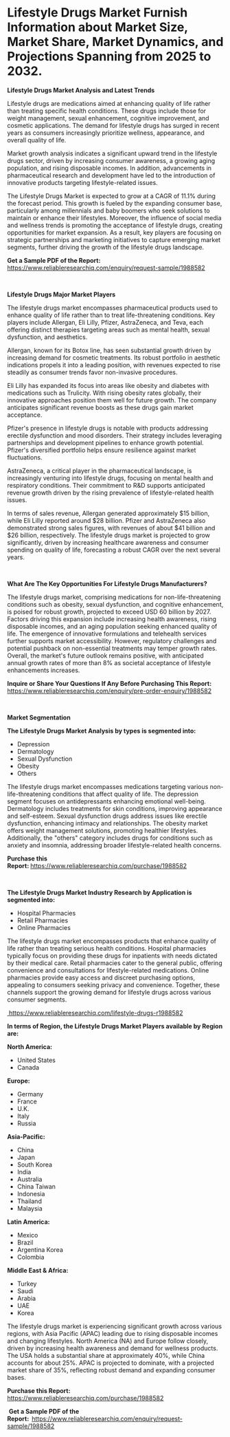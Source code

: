 <p><h1>Lifestyle Drugs Market Furnish Information about Market Size, Market Share, Market Dynamics, and Projections Spanning from 2025 to 2032.</h1></p><p><strong>Lifestyle Drugs Market Analysis and Latest Trends</strong></p>
<p><p>Lifestyle drugs are medications aimed at enhancing quality of life rather than treating specific health conditions. These drugs include those for weight management, sexual enhancement, cognitive improvement, and cosmetic applications. The demand for lifestyle drugs has surged in recent years as consumers increasingly prioritize wellness, appearance, and overall quality of life.</p><p>Market growth analysis indicates a significant upward trend in the lifestyle drugs sector, driven by increasing consumer awareness, a growing aging population, and rising disposable incomes. In addition, advancements in pharmaceutical research and development have led to the introduction of innovative products targeting lifestyle-related issues.</p><p>The Lifestyle Drugs Market is expected to grow at a CAGR of 11.1% during the forecast period. This growth is fueled by the expanding consumer base, particularly among millennials and baby boomers who seek solutions to maintain or enhance their lifestyles. Moreover, the influence of social media and wellness trends is promoting the acceptance of lifestyle drugs, creating opportunities for market expansion. As a result, key players are focusing on strategic partnerships and marketing initiatives to capture emerging market segments, further driving the growth of the lifestyle drugs landscape.</p></p>
<p><strong>Get a Sample PDF of the Report:&nbsp;</strong> <a href="https://www.reliableresearchiq.com/enquiry/request-sample/1988582?utm_campaign=3095&utm_medium=2&utm_source=Github&utm_content=ia&utm_term=19042025&utm_id=lifestyle-drugs">https://www.reliableresearchiq.com/enquiry/request-sample/1988582</a></p>
<p>&nbsp;</p>
<p><strong>Lifestyle Drugs Major Market Players</strong></p>
<p><p>The lifestyle drugs market encompasses pharmaceutical products used to enhance quality of life rather than to treat life-threatening conditions. Key players include Allergan, Eli Lilly, Pfizer, AstraZeneca, and Teva, each offering distinct therapies targeting areas such as mental health, sexual dysfunction, and aesthetics.</p><p>Allergan, known for its Botox line, has seen substantial growth driven by increasing demand for cosmetic treatments. Its robust portfolio in aesthetic indications propels it into a leading position, with revenues expected to rise steadily as consumer trends favor non-invasive procedures.</p><p>Eli Lilly has expanded its focus into areas like obesity and diabetes with medications such as Trulicity. With rising obesity rates globally, their innovative approaches position them well for future growth. The company anticipates significant revenue boosts as these drugs gain market acceptance.</p><p>Pfizer's presence in lifestyle drugs is notable with products addressing erectile dysfunction and mood disorders. Their strategy includes leveraging partnerships and development pipelines to enhance growth potential. Pfizer's diversified portfolio helps ensure resilience against market fluctuations.</p><p>AstraZeneca, a critical player in the pharmaceutical landscape, is increasingly venturing into lifestyle drugs, focusing on mental health and respiratory conditions. Their commitment to R&D supports anticipated revenue growth driven by the rising prevalence of lifestyle-related health issues.</p><p>In terms of sales revenue, Allergan generated approximately $15 billion, while Eli Lilly reported around $28 billion. Pfizer and AstraZeneca also demonstrated strong sales figures, with revenues of about $41 billion and $26 billion, respectively. The lifestyle drugs market is projected to grow significantly, driven by increasing healthcare awareness and consumer spending on quality of life, forecasting a robust CAGR over the next several years.</p></p>
<p>&nbsp;</p>
<p><strong>What Are The Key Opportunities For Lifestyle Drugs Manufacturers?</strong></p>
<p><p>The lifestyle drugs market, comprising medications for non-life-threatening conditions such as obesity, sexual dysfunction, and cognitive enhancement, is poised for robust growth, projected to exceed USD 60 billion by 2027. Factors driving this expansion include increasing health awareness, rising disposable incomes, and an aging population seeking enhanced quality of life. The emergence of innovative formulations and telehealth services further supports market accessibility. However, regulatory challenges and potential pushback on non-essential treatments may temper growth rates. Overall, the market's future outlook remains positive, with anticipated annual growth rates of more than 8% as societal acceptance of lifestyle enhancements increases.</p></p>
<p><strong>Inquire or Share Your Questions If Any Before Purchasing This Report:</strong> <a href="https://www.reliableresearchiq.com/enquiry/pre-order-enquiry/1988582?utm_campaign=3095&utm_medium=2&utm_source=Github&utm_content=ia&utm_term=19042025&utm_id=lifestyle-drugs">https://www.reliableresearchiq.com/enquiry/pre-order-enquiry/1988582</a></p>
<p>&nbsp;</p>
<p><strong>Market Segmentation</strong></p>
<p><strong>The Lifestyle Drugs Market Analysis by types is segmented into:</strong></p>
<p><ul><li>Depression</li><li>Dermatology</li><li>Sexual Dysfunction</li><li>Obesity</li><li>Others</li></ul></p>
<p><p>The lifestyle drugs market encompasses medications targeting various non-life-threatening conditions that affect quality of life. The depression segment focuses on antidepressants enhancing emotional well-being. Dermatology includes treatments for skin conditions, improving appearance and self-esteem. Sexual dysfunction drugs address issues like erectile dysfunction, enhancing intimacy and relationships. The obesity market offers weight management solutions, promoting healthier lifestyles. Additionally, the "others" category includes drugs for conditions such as anxiety and insomnia, addressing broader lifestyle-related health concerns.</p></p>
<p><strong>Purchase this Report:&nbsp;</strong><a href="https://www.reliableresearchiq.com/purchase/1988582?utm_campaign=3095&utm_medium=2&utm_source=Github&utm_content=ia&utm_term=19042025&utm_id=lifestyle-drugs">https://www.reliableresearchiq.com/purchase/1988582</a></p>
<p>&nbsp;</p>
<p><strong>The Lifestyle Drugs Market Industry Research by Application is segmented into:</strong></p>
<p><ul><li>Hospital Pharmacies</li><li>Retail Pharmacies</li><li>Online Pharmacies</li></ul></p>
<p><p>The lifestyle drugs market encompasses products that enhance quality of life rather than treating serious health conditions. Hospital pharmacies typically focus on providing these drugs for inpatients with needs dictated by their medical care. Retail pharmacies cater to the general public, offering convenience and consultations for lifestyle-related medications. Online pharmacies provide easy access and discreet purchasing options, appealing to consumers seeking privacy and convenience. Together, these channels support the growing demand for lifestyle drugs across various consumer segments.</p></p>
<p><a href="https://www.reliableresearchiq.com/lifestyle-drugs-r1988582?utm_campaign=3095&utm_medium=2&utm_source=Github&utm_content=ia&utm_term=19042025&utm_id=lifestyle-drugs">&nbsp;https://www.reliableresearchiq.com/lifestyle-drugs-r1988582</a></p>
<p><strong>In terms of Region, the Lifestyle Drugs Market Players available by Region are:</strong></p>
<p>
    <p> <strong> North America: </strong>
        <ul>
            <li>United States</li>
            <li>Canada</li>
        </ul>
        </p> 
    <p> <strong> Europe: </strong>
        <ul>
            <li>Germany</li>
            <li>France</li>
            <li>U.K.</li>
            <li>Italy</li>
            <li>Russia</li>
        </ul>
        </p> 
    <p> <strong> Asia-Pacific: </strong>
        <ul>
            <li>China</li>
            <li>Japan</li>
            <li>South Korea</li>
            <li>India</li>
            <li>Australia</li>
            <li>China Taiwan</li>
            <li>Indonesia</li>
            <li>Thailand</li>
            <li>Malaysia</li>
        </ul>
        </p> 
    <p> <strong> Latin America: </strong>
        <ul>
            <li>Mexico</li>
            <li>Brazil</li>
            <li>Argentina Korea</li>
            <li>Colombia</li>
        </ul>
        </p> 
    <p> <strong> Middle East & Africa: </strong>
        <ul>
            <li>Turkey</li>
            <li>Saudi</li>
            <li>Arabia</li>
            <li>UAE</li>
            <li>Korea</li>
        </ul>
    </p>
    </p>
<p><p>The lifestyle drugs market is experiencing significant growth across various regions, with Asia Pacific (APAC) leading due to rising disposable incomes and changing lifestyles. North America (NA) and Europe follow closely, driven by increasing health awareness and demand for wellness products. The USA holds a substantial share at approximately 40%, while China accounts for about 25%. APAC is projected to dominate, with a projected market share of 35%, reflecting robust demand and expanding consumer bases.</p></p>
<p><strong>Purchase this Report: </strong><a href="https://www.reliableresearchiq.com/purchase/1988582?utm_campaign=3095&utm_medium=2&utm_source=Github&utm_content=ia&utm_term=19042025&utm_id=lifestyle-drugs">https://www.reliableresearchiq.com/purchase/1988582</a></p>
<p>&nbsp;<strong>Get a Sample PDF of the Report:&nbsp;&nbsp;</strong><a href="https://www.reliableresearchiq.com/enquiry/request-sample/1988582?utm_campaign=3095&utm_medium=2&utm_source=Github&utm_content=ia&utm_term=19042025&utm_id=lifestyle-drugs">https://www.reliableresearchiq.com/enquiry/request-sample/1988582</a></p>
<p><strong></strong></p>
<p><p></p><p></p><p></p></p>